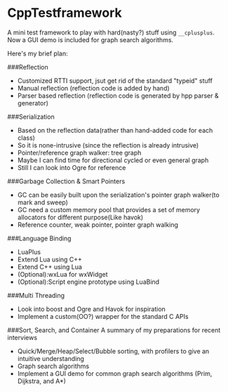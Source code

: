 CppTestframework
================
A mini test framework to play with hard(nasty?) stuff using `__cplusplus`.
Now a GUI demo is included for graph search algorithms.

Here's my brief plan:

###Reflection
+ Customized RTTI support, jsut get rid of the standard "typeid" stuff
+ Manual reflection (reflection code is added by hand)
+ Parser based reflection (reflection code is generated by hpp parser & generator)

###Serialization
+ Based on the reflection data(rather than hand-added code for each class)
+ So it is none-intrusive (since the reflection is already intrusive)
+ Pointer/reference graph walker: tree graph
+ Maybe I can find time for directional cycled or even general graph
+ Still I can look into Ogre for reference

###Garbage Collection & Smart Pointers
+ GC can be easily built upon the serialization's pointer graph walker(to mark and sweep)
+ GC need a custom memory pool that provides a set of memory allocators for different purpose(Like havok)
+ Reference counter, weak pointer, pointer graph walking

###Language Binding
+ LuaPlus
+ Extend Lua using C++
+ Extend C++ using Lua
+ (Optional):wxLua for wxWidget
+ (Optional):Script engine prototype using LuaBind

###Multi Threading
+ Look into boost and Ogre and Havok for inspiration
+ Implement a custom(OO?) wrapper for the standard C APIs

###Sort, Search, and Container
A summary of my preparations for recent interviews
+ Quick/Merge/Heap/Select/Bubble sorting, with profilers to give an intuitive understanding
+ Graph search algorithms
+ Implement a GUI demo for common graph search algorithms (Prim, Dijkstra, and A*)



